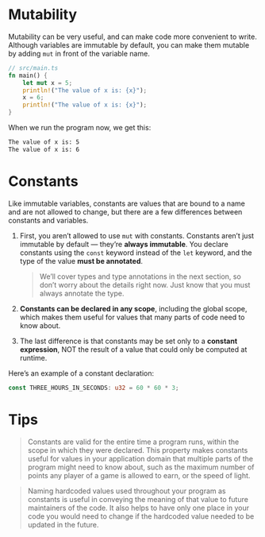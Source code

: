 # Mutability
Mutability can be very useful, and can make code more convenient to write. Although variables are immutable by default, you can make them mutable by adding `mut` in front of the variable name.
```rust
// src/main.ts
fn main() {
    let mut x = 5;
    println!("The value of x is: {x}");
    x = 6;
    println!("The value of x is: {x}");
}
```
When we run the program now, we get this:
```bash
The value of x is: 5
The value of x is: 6
```

# Constants
Like immutable variables, constants are values that are bound to a name and are not allowed to change, but there are a few differences between constants and variables.

1. First, you aren’t allowed to use `mut` with constants. Constants aren’t just immutable by default — they’re **always immutable**. You declare constants using the `const` keyword instead of the `let` keyword, and the type of the value **must be annotated**.
    >  We’ll cover types and type annotations in the next section, so don’t worry about the details right now. Just know that you must always annotate the type.

2. **Constants can be declared in any scope**, including the global scope, which makes them useful for values that many parts of code need to know about.

3. The last difference is that constants may be set only to a **constant expression**, NOT the result of a value that could only be computed at runtime.

Here’s an example of a constant declaration:
```rust
const THREE_HOURS_IN_SECONDS: u32 = 60 * 60 * 3;
```

# Tips
> Constants are valid for the entire time a program runs, within the scope in which they were declared. This property makes constants useful for values in your application domain that multiple parts of the program might need to know about, such as the maximum number of points any player of a game is allowed to earn, or the speed of light.

> Naming hardcoded values used throughout your program as constants is useful in conveying the meaning of that value to future maintainers of the code. It also helps to have only one place in your code you would need to change if the hardcoded value needed to be updated in the future.

